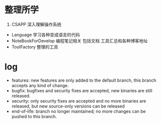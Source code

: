 # 整理所学

1. CSAPP		深入理解操作系统
* Language	学习各种变成语言的代码
* NoteBookForDevelop 编程笔记相关 包括文档 工具汇总和各种博客地址
* ToolFactory	整理的工具

# log

* features:	new features are only added to the default branch, this branch accepts any kind of change.
* bugfix:	bugfixes and security fixes are accepted, new binaries are still released.
* security:	only security fixes are accepted and no more binaries are released, but new source-only versions can be released
* end-of-life:	branch no longer maintained; no more changes can be pushed to this branch.
